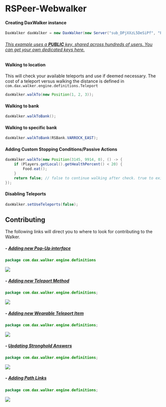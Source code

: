 # RSPeer-Webwalker

#### Creating DaxWalker instance
```java
DaxWalker daxWalker = new DaxWalker(new Server("sub_DPjXXzL5DeSiPf", "PUBLIC-KEY"));
```
###### [This example uses a **PUBLIC** key, shared across hundreds of users. You can get your own dedicated keys here.](https://admin.dax.cloud/)



#### Walking to location
This will check your available teleports and use if deemed necessary. 
The cost of a teleport versus walking the distance is defined in ```com.dax.walker.engine.definitions.Teleport```
```java
daxWalker.walkTo(new Position(1, 2, 3));
```

#### Walking to bank
```java
daxWalker.walkToBank();
```

#### Walking to specific bank
```java
daxWalker.walkToBank(RSBank.VARROCK_EAST);
```

#### Adding Custom Stopping Conditions/Passive Actions
```java
daxWalker.walkTo(new Position(3145, 9914, 0), () -> {
    if (Players.getLocal().getHealthPercent() < 20) {
        Food.eat();
    }
    return false; // false to continue walking after check. true to exit out of walker.
});
```


#### Disabling Teleports
```java
daxWalker.setUseTeleports(false);
```

## Contributing
The following links will direct you to where to look for contributing to the Walker.

##### - [Adding new Pop-Up interface](https://github.com/itsdax/RSPeer-Webwalker/blob/master/com/dax/walker/engine/definitions/RSPopUp.java)
```java
package com.dax.walker.engine.definitions
```
![](https://i.imgur.com/ip19tvk.png)


##### - [Adding new Teleport Method](https://github.com/itsdax/RSPeer-Webwalker/blob/master/com/dax/walker/engine/definitions/Teleport.java)
```java
package com.dax.walker.engine.definitions;
```
![](https://i.imgur.com/Jp0wewr.png)

##### - [Adding new Wearable Teleport Item](https://github.com/itsdax/RSPeer-Webwalker/blob/master/com/dax/walker/engine/definitions/WearableItemTeleport.java)
```java
package com.dax.walker.engine.definitions;
```
![](https://i.imgur.com/nkqApnQ.png)

##### - [Updating Stronghold Answers](https://github.com/itsdax/RSPeer-Webwalker/blob/master/com/dax/walker/engine/definitions/StrongHoldAnswers.java)
```java
package com.dax.walker.engine.definitions;
```
![](https://i.imgur.com/XJfCXqI.png)


##### - [Adding Path Links](https://github.com/itsdax/RSPeer-Webwalker/blob/master/com/dax/walker/engine/definitions/PathLink.java)
```java
package com.dax.walker.engine.definitions;
```
![](https://i.imgur.com/KvfHUsz.png)
